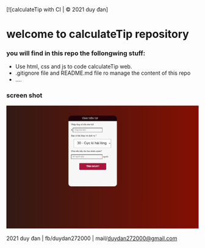 [![calculateTip  with CI | © 2021 duy đan]
# welcome to calculateTip  repository

### you will find in this repo the follongwing stuff:
* Use html, css and js to code calculateTip web.
* .gitignore file and README.md file ro manage the content of this repo
* ....

###  screen shot 
![web with  TDD](https://github.com/DuyDan2706/calculateTip/blob/main/img/manhinh.JPG)

  2021 duy đan | fb/duydan272000 | mail/duydan272000@gmail.com